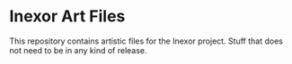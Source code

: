 # Inexor Art Files

This repository contains artistic files for the Inexor project. Stuff that does not need to be in any kind of release.
